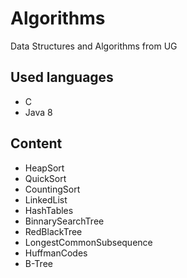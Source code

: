 # Algorithms
Data Structures and Algorithms from UG 
## Used languages
- C
- Java 8
## Content
- HeapSort 
- QuickSort
- CountingSort
- LinkedList
- HashTables
- BinnarySearchTree
- RedBlackTree
- LongestCommonSubsequence
- HuffmanCodes
- B-Tree
